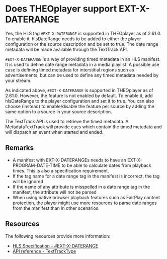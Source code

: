 # Does THEOplayer support EXT-X-DATERANGE

Yes, the HLS tag `#EXT-X-DATERANGE` is supported in THEOplayer as of 2.61.0. To enable it, hlsDateRange needs to be added to either the player configuration or the source description and be set to true. The date range metadata will be made available through the TextTrack API.

`#EXT-X-DATERANGE` is a way of providing timed metadata in an HLS manifest. It is used to define date range metadata in a media playlist. A possible use case is defining timed metadata for interstitial regions such as advertisements, but can be used to define any timed metadata needed by your stream.

As indicated above, `#EXT-X-DATERANGE` is supported in THEOplayer as of 2.61.0. However, the feature is not enabled by default. To enable it, add hlsDateRange to the player configuration and set it to true. You can also choose (instead) to enable/disable the feature per source by adding the same option to a source in your source description.

The TextTrack API is used to retrieve the timed metadata. A MetadataTextTrack will provide cues which contain the timed metadata and will dispatch an event when started and ended.

## Remarks

- A manifest with EXT-X-DATERANGEs needs to have an EXT-X-PROGRAM-DATE-TIME to be able to calculate dates from playback times. This is also a specification requirement.
- If the tag name for a date range tag in the manifest is incorrect, the tag will be ignored
- If the name of any attribute is misspelled in a date range tag in the manifest, the attribute will not be parsed
- When using native browser playback features such as FairPlay content protection, the player might use more resources to parse date ranges from the manifest than in other scenarios.

## Resources

The following resources provide more information:

- [HLS Specification - #EXT-X-DATERANGE](https://tools.ietf.org/html/draft-pantos-hls-rfc8216bis-04#section-4.4.2.7)
- [API reference - TextTrackType](pathname:///theoplayer/v9/api-reference/web/types/TextTrackType.html)
